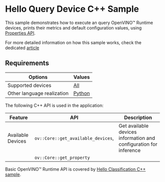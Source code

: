 # Hello Query Device C++ Sample

This sample demonstrates how to execute an query OpenVINO™ Runtime devices, prints their metrics and default configuration values, using [Properties API](https://docs.openvino.ai/2025/openvino-workflow/running-inference/inference-devices-and-modes/query-device-properties.html).

For more detailed information on how this sample works, check the dedicated [article](https://docs.openvino.ai/2025/get-started/learn-openvino/openvino-samples/hello-query-device.html)

## Requirements

| Options                       | Values                                                                                                                      |
| ------------------------------| ----------------------------------------------------------------------------------------------------------------------------|
| Supported devices             | [All](https://docs.openvino.ai/2025/about-openvino/compatibility-and-support/supported-devices.html)                         |
| Other language realization    | [Python](https://docs.openvino.ai/2025/get-started/learn-openvino/openvino-samples/hello-query-device.html)                                           |

The following C++ API is used in the application:

| Feature                  | API                                   | Description                                                       |
| -------------------------| --------------------------------------|-------------------------------------------------------------------|
| Available Devices        | ``ov::Core::get_available_devices``,  | Get available devices information and configuration for inference |
|                          | ``ov::Core::get_property``            |                                                                   |

Basic OpenVINO™ Runtime API is covered by [Hello Classification C++ sample](https://docs.openvino.ai/2025/get-started/learn-openvino/openvino-samples/hello-classification.html).
